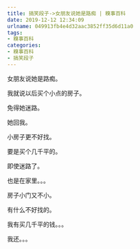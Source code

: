 ```yaml
---
title: 搞笑段子->女朋友说她是路痴 | 糗事百科
date: 2019-12-12 12:34:09
urlname: 049913fb4e4d32aac3852ff35d6d11a0
tags: 
- 糗事百科
categories:
- 糗事百科
- 搞笑段子
---
```

女朋友说她是路痴。

我就说以后买个小点的房子。

免得她迷路。

她回我。

小房子更不好找。

要是买个几千平的。

即使迷路了。

也是在家里。。。

房子小门又不小。

有什么不好找的。

我有买几千平的钱。。。

我还。。。


